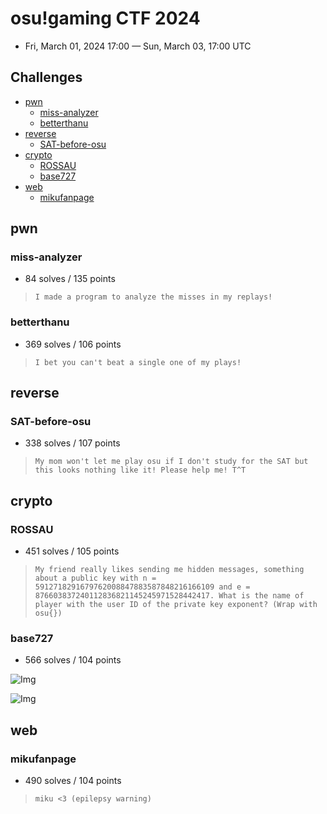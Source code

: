 # osu!gaming CTF 2024

- Fri, March 01, 2024 17:00 — Sun, March 03, 17:00 UTC 

## Challenges

- [pwn](#pwn)
    - [miss-analyzer](#miss-analyzer)
    - [betterthanu](#betterthanu)
- [reverse](#reverse)
    - [SAT-before-osu](#SAT-before-osu)
- [crypto](#crypto)
    - [ROSSAU](#ROSSAU)
    - [base727](#base727)
- [web](#web)
    - [mikufanpage](#mikufanpage)

## pwn

### miss-analyzer
- 84 solves / 135 points

> ``` I made a program to analyze the misses in my replays! ```

### betterthanu
- 369 solves / 106 points

> ``` I bet you can't beat a single one of my plays! ```

## reverse

### SAT-before-osu
- 338 solves / 107 points

> ``` My mom won't let me play osu if I don't study for the SAT but this looks nothing like it! Please help me! T^T ```

## crypto

### ROSSAU
- 451 solves / 105 points

> ``` My friend really likes sending me hidden messages, something about a public key with n = 5912718291679762008847883587848216166109 and e = 876603837240112836821145245971528442417. What is the name of player with the user ID of the private key exponent? (Wrap with osu{}) ```

### base727
- 566 solves / 104 points

![Img](https://i.postimg.cc/1zqpdVDP/image.png)

![Img](https://i.postimg.cc/pL08rYJP/chat.png)

## web

### mikufanpage
- 490 solves / 104 points

> ``` miku <3 (epilepsy warning) ```